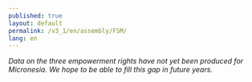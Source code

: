 ```yaml
---
published: true
layout: default
permalink: /v3_1/en/assembly/FSM/
lang: en
---
```

_Data on the three empowerment rights have not yet been produced for Micronesia. We hope to be able to fill this gap in future years._

